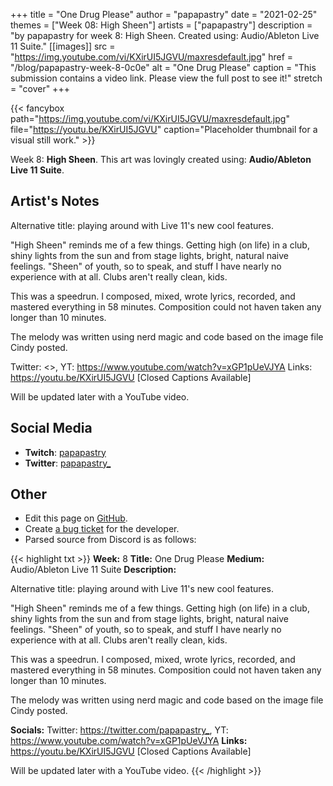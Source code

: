 +++
title =       "One Drug Please"
author =      "papapastry"
date =        "2021-02-25"
themes =      ["Week 08: High Sheen"]
artists =     ["papapastry"]
description = "by papapastry for week 8: High Sheen. Created using: Audio/Ableton Live 11 Suite."
[[images]]
      src = "https://img.youtube.com/vi/KXirUI5JGVU/maxresdefault.jpg"
      href = "/blog/papapastry-week-8-0c0e"
      alt = "One Drug Please"
      caption = "This submission contains a video link. Please view the full post to see it!"
      stretch = "cover"
+++

{{< fancybox path="https://img.youtube.com/vi/KXirUI5JGVU/maxresdefault.jpg" file="https://youtu.be/KXirUI5JGVU" caption="Placeholder thumbnail for a visual still work." >}}


Week 8: **High Sheen**. This art was lovingly created using: **Audio/Ableton Live 11 Suite**.

## Artist's Notes

Alternative title: playing around with Live 11's new cool features.

"High Sheen" reminds me of a few things. Getting high (on life) in a club, shiny lights from the sun and from stage lights, bright, natural naive feelings. "Sheen" of youth, so to speak, and stuff I have nearly no experience with at all. Clubs aren't really clean, kids.

This was a speedrun. I composed, mixed, wrote lyrics, recorded, and mastered everything in 58 minutes. Composition could not haven taken any longer than 10 minutes.

The melody was written using nerd magic and code based on the image file Cindy posted.

Twitter: <>, YT: <https://www.youtube.com/watch?v=xGP1pUeVJYA>
Links: https://youtu.be/KXirUI5JGVU [Closed Captions Available]

Will be updated later with a YouTube video.

## Social Media

- **Twitch**: <a href='https://twitch.tv/papapastry' target='_blank'>papapastry</a>
- **Twitter**: <a href='https://twitter.com/papapastry_' target='_blank'>papapastry_</a>

## Other

- Edit this page on [GitHub](https://github.com/teaminkling/web-refresh/edit/main/content/blog/papapastry-week-8-0c0e.md).
- Create [a bug ticket](https://github.com/teaminkling/web-refresh/issues/new?assignees=&labels=bug&template=problem-report.md&title=) for the developer.
- Parsed source from Discord is as follows:

{{< highlight txt >}}
**Week:** 8
**Title:** One Drug Please
**Medium:** Audio/Ableton Live 11 Suite
**Description:**

Alternative title: playing around with Live 11's new cool features.

"High Sheen" reminds me of a few things. Getting high (on life) in a club, shiny lights from the sun and from stage lights, bright, natural naive feelings. "Sheen" of youth, so to speak, and stuff I have nearly no experience with at all. Clubs aren't really clean, kids.

This was a speedrun. I composed, mixed, wrote lyrics, recorded, and mastered everything in 58 minutes. Composition could not haven taken any longer than 10 minutes.

The melody was written using nerd magic and code based on the image file Cindy posted.

**Socials:** Twitter: <https://twitter.com/papapastry_>, YT: <https://www.youtube.com/watch?v=xGP1pUeVJYA>
**Links:** https://youtu.be/KXirUI5JGVU [Closed Captions Available]

Will be updated later with a YouTube video.
{{< /highlight >}}